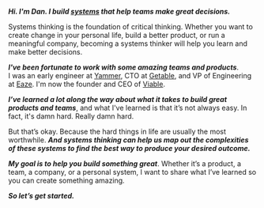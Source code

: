 **_Hi. I'm Dan. I build [systems](https://www.amazon.com/gp/product/1603580557/ref=as_li_tl?ie=UTF8&camp=1789&creative=9325&creativeASIN=1603580557&linkCode=as2&tag=techwraith-20&linkId=308b02a7b2eeb400cb215416315eac2e) that help teams make great decisions._**

Systems thinking is the foundation of critical thinking. Whether you want to create change in your personal life, build a better product, or run a meaningful company, becoming a systems thinker will help you learn and make better decisions.

**_I've been fortunate to work with some amazing teams and products_**. <br/>I was an early engineer at [Yammer](https://yammer.com), CTO at [Getable](https://techcrunch.com/2015/02/25/getable-5m/), and VP of Engineering at [Eaze](https://eaze.com). I'm now the founder and CEO of [Viable](https://askviable.com). 

**_I’ve learned a lot along the way about what it takes to build great products and teams_**, and what I've learned is that it’s not always easy. In fact, it's damn hard. Really damn hard.

But that’s okay. Because the hard things in life are usually the most worthwhile. **_And systems thinking can help us map out the complexities of these systems to find the best way to produce your desired outcome._**

**_My goal is to help you build something great_**. Whether it’s a product, a team, a company, or a personal system, I want to share what I’ve learned so you can create something amazing.

**_So let’s get started._**